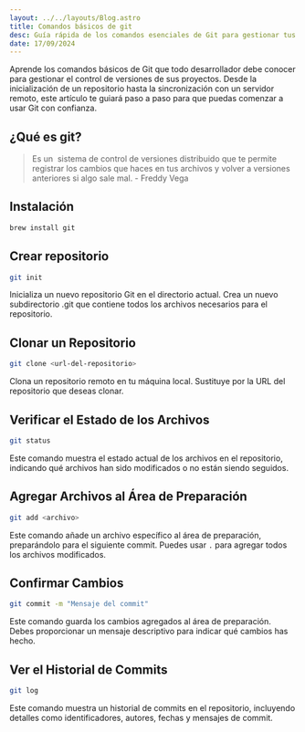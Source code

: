 ```yaml
---
layout: ../../layouts/Blog.astro
title: Comandos básicos de git 
desc: Guía rápida de los comandos esenciales de Git para gestionar tus proyectos con control de versiones.
date: 17/09/2024
---
```


Aprende los comandos básicos de Git que todo desarrollador debe conocer para gestionar el control de versiones de sus proyectos.
Desde la inicialización de un repositorio hasta la sincronización con un servidor remoto, este artículo
te guiará paso a paso para que puedas comenzar a usar Git con confianza.

## ¿Qué es git?
> Es un  sistema de control de versiones distribuido que te permite registrar los cambios que haces en tus archivos y
volver a versiones anteriores si algo sale mal. - Freddy Vega

## Instalación
```bash
brew install git
```

## Crear repositorio
```bash
git init
```
Inicializa un nuevo repositorio Git en el directorio actual. Crea un nuevo subdirectorio .git que contiene todos los archivos necesarios para el repositorio.

## Clonar un Repositorio
```bash
git clone <url-del-repositorio>
```
Clona un repositorio remoto en tu máquina local. Sustituye <url-del-repositorio> por la URL del repositorio que deseas clonar.

## Verificar el Estado de los Archivos
```bash
git status
```
Este comando muestra el estado actual de los archivos en el repositorio, indicando qué archivos han sido modificados o no están siendo seguidos.

## Agregar Archivos al Área de Preparación
```bash
git add <archivo>
```
Este comando añade un archivo específico al área de preparación, preparándolo para el siguiente commit. Puedes usar `.` para agregar todos los archivos modificados.

## Confirmar Cambios
```bash
git commit -m "Mensaje del commit"
```
Este comando guarda los cambios agregados al área de preparación. Debes proporcionar un mensaje descriptivo para indicar qué cambios has hecho.

## Ver el Historial de Commits
```bash
git log
```
Este comando muestra un historial de commits en el repositorio, incluyendo detalles como identificadores, autores, fechas y mensajes de commit.
